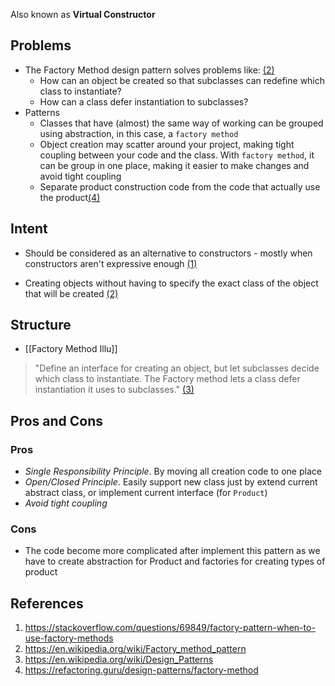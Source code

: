 Also known as **Virtual Constructor**

## Problems
- The Factory Method design pattern solves problems like: [(2)](#references)
	-  How can an object be created so that subclasses can redefine which class to instantiate?
	-  How can a class defer instantiation to subclasses?
- Patterns
	- Classes that have (almost) the same way of working can be grouped using abstraction, in this case, a `factory method`
	- Object creation may scatter around your project, making tight coupling between your code and the class. With `factory method`, it can be group in one place, making it easier to make changes and avoid tight coupling
	- Separate product construction code from the code that actually use the product[(4)](#references)


## Intent

- Should be considered as an alternative to constructors - mostly when constructors aren't expressive enough [(1)](#references)

- Creating objects without having to specify the exact class of the object that will be created [(2)](#references)


## Structure

- [[Factory Method Illu]]

> "Define an interface for creating an object, but let subclasses decide which class to instantiate. The Factory method lets a class defer instantiation it uses to subclasses."
> [(3)](#references)


## Pros and Cons

### Pros

- *Single Responsibility Principle*. By moving all creation code to one place
- *Open/Closed Principle*. Easily support new class just by extend current abstract class, or implement current interface (for `Product`)
- *Avoid tight coupling*

### Cons
- The code become more complicated after implement this pattern as we have to create abstraction for Product and factories for creating types of product


## References
1. https://stackoverflow.com/questions/69849/factory-pattern-when-to-use-factory-methods
2. https://en.wikipedia.org/wiki/Factory_method_pattern
3. https://en.wikipedia.org/wiki/Design_Patterns
4. https://refactoring.guru/design-patterns/factory-method
